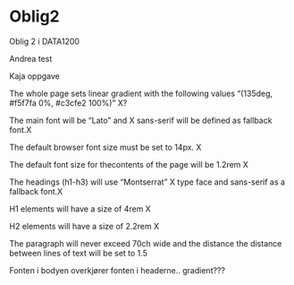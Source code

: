 # Oblig2
Oblig 2 i DATA1200

Andrea test

Kaja oppgave

The whole page sets linear gradient with the following values 
“(135deg, #f5f7fa 0%, #c3cfe2 100%)” X?

The main font will be “Lato” and X
sans-serif will be defined as fallback font.X 

The default browser font size must be set to 14px. X

The default font size for thecontents of the page will be 1.2rem X

The headings (h1-h3) will use “Montserrat” X
type face and sans-serif as a fallback font.X

H1 elements will have a size of 4rem   X

H2 elements will have a size of 2.2rem X

The paragraph will never exceed 70ch wide and the distance 
the distance between lines of text will be set to 1.5

Fonten i bodyen overkjører fonten i headerne..
gradient???
